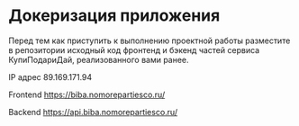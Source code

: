# Докеризация приложения

Перед тем как приступить к выполнению проектной работы разместите в репозитории исходный код фронтенд и бэкенд частей сервиса КупиПодариДай, реализованного вами ранее.

IP адрес 89.169.171.94

Frontend https://biba.nomorepartiesco.ru/

Backend https://api.biba.nomorepartiesco.ru/
